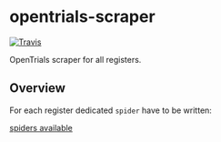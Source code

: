# opentrials-scraper

[![Travis](https://img.shields.io/travis/opentrials/scraping-service/master.svg)](https://travis-ci.org/opentrials/scraping-service)

OpenTrials scraper for all registers.

## Overview

For each register dedicated `spider` have to be written:

[spiders available](tree/master/scraper/spiders)
